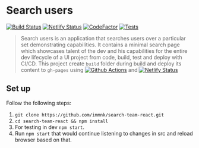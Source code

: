 # Search users

[![Build Status](https://github.com/immnk/search-team-react/actions/workflows/build_and_test.yml/badge.svg)](https://github.com/immnk/search-team-react/actions/workflows/build_and_test.yml) [![Netlify Status](https://api.netlify.com/api/v1/badges/b6bf1967-1a97-41d8-b167-e3f16155cdc0/deploy-status)](https://app.netlify.com/sites/serene-knuth-d39e99/deploys) [![CodeFactor](https://www.codefactor.io/repository/github/immnk/search-team-react/badge?s=370a601c1f8264650427187abfa6c28a310930ea)](https://www.codefactor.io/repository/github/immnk/search-team-react) [![Tests](https://img.shields.io/badge/tests-covered-brightgreen.svg)](https://github.com/immnk/search-team-react/issues)

> Search users is an application that searches users over a particular set demonstrating capabilities. It contains a minimal search page which showcases talent of the dev and his capabilities for the entire dev lifecycle of a UI project from code, build, test and deploy with CI/CD. This project create `build` folder during build and deploy its content to `gh-pages` using [![Github Actions](https://img.shields.io/badge/GitHubActions-enabled-brightgreen.svg)](https://github.com/immnk/search-team-react/actions/workflows/build_and_deploy.yml) and [![Netlify Status](https://api.netlify.com/api/v1/badges/b6bf1967-1a97-41d8-b167-e3f16155cdc0/deploy-status)](https://app.netlify.com/sites/serene-knuth-d39e99/deploys)

## Set up

Follow the following steps:

1. `git clone https://github.com/immnk/search-team-react.git`
2. `cd search-team-react && npm install`
3. For testing in dev `npm start`.
4. Run `npm start` that would continue listening to changes in src and reload browser based on that.
